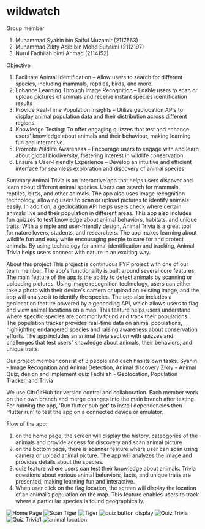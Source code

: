 # wildwatch

Group member
1. Muhammad Syahin bin Saiful Muzamir (2117563)
2. Muhammad Zikty Adib bin Mohd Suhaimi (2112197)
3. Nurul Fadhilah binti Ahmad (2114152)

Objective
1. Facilitate Animal Identification – Allow users to search for different species, including mammals, reptiles, birds, and more.
2. Enhance Learning Through Image Recognition – Enable users to scan or upload pictures of animals and receive instant species identification results
3. Provide Real-Time Population Insights – Utilize geolocation APIs to display animal population data and their distribution across different regions.
4. Knowledge Testing: To offer engaging quizzes that test and enhance users' knowledge about animals and their behaviour, making learning fun and interactive.
5. Promote Wildlife Awareness – Encourage users to engage with and learn about global biodiversity, fostering interest in wildlife conservation.
6. Ensure a User-Friendly Experience – Develop an intuitive and efficient interface for seamless exploration and discovery of animal species.

Summary
Animal Trivia is an interactive app that helps users discover and learn about different animal species. Users can search for mammals, reptiles, birds, and other animals. The app also uses image recognition technology, allowing users to scan or upload pictures to identify animals easily. In addition, a geolocation API helps users check where certain animals live and their population in different areas. This app also includes fun quizzes to test knowledge about animal behaviors, habitats, and unique traits.
With a simple and user-friendly design, Animal Trivia is a great tool for nature lovers, students, and researchers. The app makes learning about wildlife fun and easy while encouraging people to care for and protect animals. By using technology for animal identification and tracking, Animal Trivia helps users connect with nature in an exciting way.

About this project
This project is continuous FYP project with one of our team member. The app's functionality is built around several core features. The main feature of the app is the ability to detect animals by scanning or uploading pictures. Using image recognition technology, users can either take a photo with their device's camera or upload an existing image, and the app will analyze it to identify the species.
The app also includes a geolocation feature powered by a geocoding API, which allows users to flag and view animal locations on a map. This feature helps users understand where specific species are commonly found and track their populations. The population tracker provides real-time data on animal populations, highlighting endangered species and raising awareness about conservation efforts.
The app includes an animal trivia section with quizzes and challenges that test users' knowledge about animals, their behaviors, and unique traits. 

Our project member consist of 3 people and each has its own tasks.
Syahin - Image Recognition and Animal Detection, Animal discovery
Zikry - Animal Quiz, design and implement quiz 
Fadhilah - Geolocation, Population Tracker, and Trivia

We use Git/GitHub for version control and collaboration. Each member work on their own branch and merge changes into the main branch after testing. For running the app, 'Run flutter pub get' to install dependencies then 'flutter run' to test the app on a connected device or emulator.

Flow of the app:
1. on the home page, the screen will display the history, cateogories of the animals and provide access for discovery and scan animal picture 
2. on the bottom page, there is scanner feature where user can scan using camera or upload animal picture. The app will analyzes the image and provides details about the species.
3. quiz feature where users can test their knowledge about animals. Trivia questions about various animal behaviors, facts, and unique traits are presented, making learning fun and interactive. 
4. When user click on the flag location, the screen will display  the location of an animal’s population on the map. This feature enables users to track where a particular species is found geographically. 

![Home Page](https://github.com/user-attachments/assets/44a77f49-8cfe-4d0b-893f-7b70de47fa4b)
![Scan Tiger](https://github.com/user-attachments/assets/9f41dcc0-2fff-43d4-b5e0-ae014633a129)
![Tiger](https://github.com/user-attachments/assets/5bf6e32d-e123-4b55-9742-d61cd7fb4001)
![quiz button display](https://github.com/user-attachments/assets/3fb25ff0-f631-4611-a2ca-dc3d7d0c78b2)
![Quiz Trivia](https://github.com/user-attachments/assets/655856dd-ad98-4c86-b870-7d7563932084)
![Quiz Trivia1](https://github.com/user-attachments/assets/e0b42af7-81c7-4a30-beed-2d44ab7d9140)
![animal location](https://github.com/user-attachments/assets/49f7f8fe-6081-4695-9b21-f4d42887ebe3)
